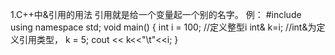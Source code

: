 1.C++中&引用的用法
  引用就是给一个变量起一个别的名字。
例：
#include<iostream>
using namespace std;
void main() 
{
	int i = 100;              //定义整型i
	int& k=i;                   //int&为定义引用类型，
	k = 5;
	cout << k<<"\t"<<i;
}
